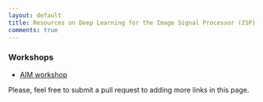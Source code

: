 ```yaml
---
layout: default
title: Resources on Deep Learning for the Image Signal Processor (ISP)
comments: true
---
```

### Workshops

* [AIM workshop](http://www.vision.ee.ethz.ch/aim19/)

Please, feel free to submit a pull request to adding more links in this page.
